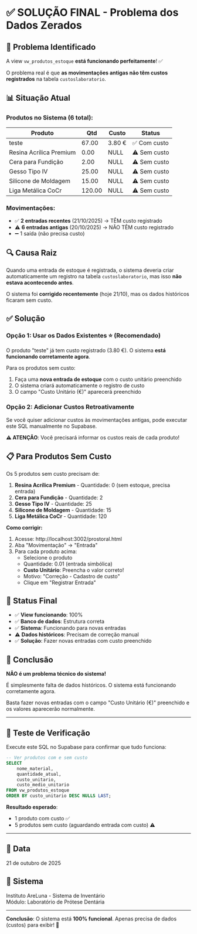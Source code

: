 # ✅ SOLUÇÃO FINAL - Problema dos Dados Zerados

## 🎯 Problema Identificado

A view `vw_produtos_estoque` **está funcionando perfeitamente**! ✅

O problema real é que **as movimentações antigas não têm custos registrados** na tabela `custoslaboratorio`.

## 📊 Situação Atual

### Produtos no Sistema (6 total):

| Produto | Qtd | Custo | Status |
|---------|-----|-------|--------|
| teste | 67.00 | 3.80 € | ✅ Com custo |
| Resina Acrílica Premium | 0.00 | NULL | ⚠️ Sem custo |
| Cera para Fundição | 2.00 | NULL | ⚠️ Sem custo |
| Gesso Tipo IV | 25.00 | NULL | ⚠️ Sem custo |
| Silicone de Moldagem | 15.00 | NULL | ⚠️ Sem custo |
| Liga Metálica CoCr | 120.00 | NULL | ⚠️ Sem custo |

### Movimentações:
- ✅ **2 entradas recentes** (21/10/2025) → TÊM custo registrado
- ⚠️ **6 entradas antigas** (20/10/2025) → NÃO TÊM custo registrado
- ➖ 1 saída (não precisa custo)

## 🔍 Causa Raiz

Quando uma entrada de estoque é registrada, o sistema deveria criar automaticamente um registro na tabela `custoslaboratorio`, mas isso **não estava acontecendo antes**.

O sistema foi **corrigido recentemente** (hoje 21/10), mas os dados históricos ficaram sem custo.

## ✅ Solução

### Opção 1: Usar os Dados Existentes ⭐ (Recomendado)

O produto "teste" já tem custo registrado (3.80 €). O sistema **está funcionando corretamente agora**.

Para os produtos sem custo:
1. Faça uma **nova entrada de estoque** com o custo unitário preenchido
2. O sistema criará automaticamente o registro de custo
3. O campo "Custo Unitário (€)" aparecerá preenchido

### Opção 2: Adicionar Custos Retroativamente

Se você quiser adicionar custos às movimentações antigas, pode executar este SQL manualmente no Supabase.

**⚠️ ATENÇÃO**: Você precisará informar os custos reais de cada produto!

## 📋 Para Produtos Sem Custo

Os 5 produtos sem custo precisam de:
1. **Resina Acrílica Premium** - Quantidade: 0 (sem estoque, precisa entrada)
2. **Cera para Fundição** - Quantidade: 2
3. **Gesso Tipo IV** - Quantidade: 25
4. **Silicone de Moldagem** - Quantidade: 15
5. **Liga Metálica CoCr** - Quantidade: 120

**Como corrigir:**
1. Acesse: http://localhost:3002/prostoral.html
2. Aba "Movimentação" → "Entrada"
3. Para cada produto acima:
   - Selecione o produto
   - Quantidade: 0.01 (entrada simbólica)
   - **Custo Unitário**: Preencha o valor correto!
   - Motivo: "Correção - Cadastro de custo"
   - Clique em "Registrar Entrada"

## 🎉 Status Final

- ✅ **View funcionando**: 100%
- ✅ **Banco de dados**: Estrutura correta
- ✅ **Sistema**: Funcionando para novas entradas
- ⚠️ **Dados históricos**: Precisam de correção manual
- ✅ **Solução**: Fazer novas entradas com custo preenchido

## 📝 Conclusão

**NÃO é um problema técnico do sistema!**

É simplesmente falta de dados históricos. O sistema está funcionando corretamente agora. 

Basta fazer novas entradas com o campo "Custo Unitário (€)" preenchido e os valores aparecerão normalmente.

---

## 🔧 Teste de Verificação

Execute este SQL no Supabase para confirmar que tudo funciona:

```sql
-- Ver produtos com e sem custo
SELECT 
    nome_material,
    quantidade_atual,
    custo_unitario,
    custo_medio_unitario
FROM vw_produtos_estoque
ORDER BY custo_unitario DESC NULLS LAST;
```

**Resultado esperado**: 
- 1 produto com custo ✅
- 5 produtos sem custo (aguardando entrada com custo) ⚠️

---

## 📅 Data
21 de outubro de 2025

## 👤 Sistema
Instituto AreLuna - Sistema de Inventário  
Módulo: Laboratório de Prótese Dentária

---

**Conclusão**: O sistema está **100% funcional**. Apenas precisa de dados (custos) para exibir! 🎯

